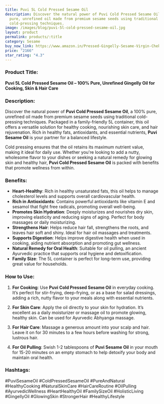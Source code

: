 ```yaml
---
title: Puvi 5L Cold Pressed Sesame Oil
description: Discover the natural power of Puvi Cold Pressed Sesame Oil, a 100%
  pure, unrefined oil made from premium sesame seeds using traditional
  cold-pressing techniques.
image: /images/blog/puvi-5l-cold-pressed-sesame-oil.jpg
layout: product
permalink: products/:title
category: Sesame
buy_now_link: https://www.amazon.in/Pressed-Gingelly-Sesame-Virgin-Chekku/dp/B07JJ8RF7R/ref=sr_1_17?crid=1GVBV0I1R8IFF&tag=ayushmonk-21
price: "2166"
star_rating: "4.3"
---
```

### Product Title:
**Puvi 5L Cold Pressed Sesame Oil – 100% Pure, Unrefined Gingelly Oil for Cooking, Skin & Hair Care**

### Description:
Discover the natural power of **Puvi Cold Pressed Sesame Oil**, a 100% pure, unrefined oil made from premium sesame seeds using traditional cold-pressing techniques. Packaged in a family-friendly 5L container, this oil offers a versatile solution for healthy cooking, nourishing skin care, and hair rejuvenation. Rich in healthy fats, antioxidants, and essential nutrients, **Puvi Sesame Oil** is your partner for a balanced lifestyle.

Cold pressing ensures that the oil retains its maximum nutrient value, making it ideal for daily use. Whether you're looking to add a nutty, wholesome flavor to your dishes or seeking a natural remedy for glowing skin and healthy hair, **Puvi Cold Pressed Sesame Oil** is packed with benefits that promote wellness from within.

### Benefits:
- **Heart-Healthy**: Rich in healthy unsaturated fats, this oil helps to manage cholesterol levels and supports overall cardiovascular health.
- **Rich in Antioxidants**: Contains powerful antioxidants like vitamin E and sesamol that fight free radicals, promoting overall well-being.
- **Promotes Skin Hydration**: Deeply moisturizes and nourishes dry skin, improving elasticity and reducing signs of aging. Perfect for body massages or daily moisturizing.
- **Strengthens Hair**: Helps reduce hair fall, strengthens the roots, and leaves hair soft and shiny. Ideal for hair oil massages and treatments.
- **Supports Digestion**: Helps improve digestive health when used in cooking, aiding nutrient absorption and promoting gut wellness.
- **Natural Remedy for Oral Health**: Suitable for oil pulling, an ancient Ayurvedic practice that supports oral hygiene and detoxification.
- **Family Size**: The 5L container is perfect for long-term use, providing great value for households.

### How to Use:
1. **For Cooking**: Use **Puvi Cold Pressed Sesame Oil** in everyday cooking. It’s perfect for stir-frying, deep-frying, or as a base for salad dressings, adding a rich, nutty flavor to your meals along with essential nutrients.
   
2. **For Skin Care**: Apply the oil directly to your skin for hydration. It’s excellent as a daily moisturizer or massage oil to promote glowing, healthy skin. Can be used for Ayurvedic Abhyanga massage.

3. **For Hair Care**: Massage a generous amount into your scalp and hair. Leave it on for 30 minutes to a few hours before washing for strong, lustrous hair.

4. **For Oil Pulling**: Swish 1-2 tablespoons of **Puvi Sesame Oil** in your mouth for 15-20 minutes on an empty stomach to help detoxify your body and maintain oral health.

### Hashtags:
#PuviSesameOil #ColdPressedSesameOil #PureAndNatural #HealthyCooking #NaturalSkinCare #HairCareRoutine #OilPulling #AyurvedicWellness #HeartHealthyOil #FamilySizeOil #HolisticLiving #GingellyOil #GlowingSkin #StrongerHair #HealthyLifestyle
